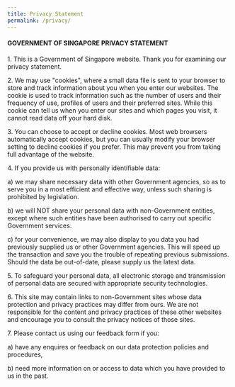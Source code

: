 ```yaml
---
title: Privacy Statement
permalink: /privacy/
---
```

#### GOVERNMENT OF SINGAPORE PRIVACY STATEMENT 


1&#46; This is a Government of Singapore website. Thank you for examining our privacy statement.

2&#46; We may use "cookies", where a small data file is sent to your browser to store and track information about you when you enter our websites. The cookie is used to track information such as the number of users and their frequency of use, profiles of users and their preferred sites. While this cookie can tell us when you enter our sites and which pages you visit, it cannot read data off your hard disk.

3&#46; You can choose to accept or decline cookies. Most web browsers automatically accept cookies, but you can usually modify your browser setting to decline cookies if you prefer. This may prevent you from taking full advantage of the website.

4&#46; If you provide us with personally identifiable data:

a) we may share necessary data with other Government agencies, so as to serve you in a most efficient and effective way, unless such sharing is prohibited by legislation.
   
b) we will NOT share your personal data with non-Government entities, except where such entities have been authorised to carry out specific Government services.
   
c) for your convenience, we may also display to you data you had previously supplied us or other Government agencies. This will speed up the transaction and save you the trouble of repeating previous submissions. Should the data be out-of-date, please supply us the latest data.

5&#46; To safeguard your personal data, all electronic storage and transmission of personal data are secured with appropriate security technologies.

6&#46; This site may contain links to non-Government sites whose data protection and privacy practices may differ from ours. We are not responsible for the content and privacy practices of these other websites and encourage you to consult the privacy notices of those sites.

7&#46; Please contact us using our feedback form if you:

a) have any enquires or feedback on our data protection policies and procedures,

b) need more information on or access to data which you have provided to us in the past.